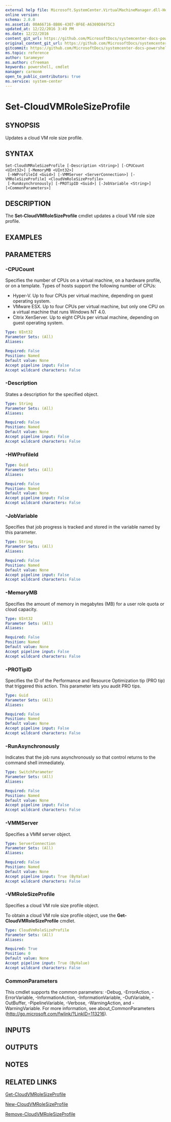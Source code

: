 ```yaml
---
external help file: Microsoft.SystemCenter.VirtualMachineManager.dll-Help.xml
online version: 
schema: 2.0.0
ms.assetid: 00A66716-8B86-4307-8F6E-A6369D8475C3
updated_at: 12/22/2016 3:49 PM
ms.date: 12/22/2016
content_git_url: https://github.com/MicrosoftDocs/systemcenter-docs-powershell/blob/live/systemcenter-cmdlets/SystemCenter2016/VirtualMachineManager/vlatest/Set-CloudVMRoleSizeProfile.md
original_content_git_url: https://github.com/MicrosoftDocs/systemcenter-docs-powershell/blob/live/systemcenter-cmdlets/SystemCenter2016/VirtualMachineManager/vlatest/Set-CloudVMRoleSizeProfile.md
gitcommit: https://github.com/MicrosoftDocs/systemcenter-docs-powershell/blob/8c8c20cafa5c1354636ca569508504b8373fce2c/systemcenter-cmdlets/SystemCenter2016/VirtualMachineManager/vlatest/Set-CloudVMRoleSizeProfile.md
ms.topic: reference
author: tarameyer
ms.author: cfreeman
keywords: powershell, cmdlet
manager: carmonm
open_to_public_contributors: true
ms.service: system-center
---
```


# Set-CloudVMRoleSizeProfile

## SYNOPSIS
Updates a cloud VM role size profile.

## SYNTAX

```
Set-CloudVMRoleSizeProfile [-Description <String>] [-CPUCount <UInt32>] [-MemoryMB <UInt32>]
 [-HWProfileId <Guid>] [-VMMServer <ServerConnection>] [-VMRoleSizeProfile] <CloudVmRoleSizeProfile>
 [-RunAsynchronously] [-PROTipID <Guid>] [-JobVariable <String>] [<CommonParameters>]
```

## DESCRIPTION
The **Set-CloudVMRoleSizeProfile** cmdlet updates a cloud VM role size profile.

## EXAMPLES


## PARAMETERS

### -CPUCount
Specifies the number of CPUs on a virtual machine, on a hardware profile, or on a template.
Types of hosts support the following number of CPUs: 

- Hyper-V.
Up to four CPUs per virtual machine, depending on guest operating system.
- VMware ESX.
Up to four CPUs per virtual machine, but only one CPU on a virtual machine that runs Windows NT 4.0. 
- Citrix XenServer.
Up to eight CPUs per virtual machine, depending on guest operating system.

```yaml
Type: UInt32
Parameter Sets: (All)
Aliases: 

Required: False
Position: Named
Default value: None
Accept pipeline input: False
Accept wildcard characters: False
```

### -Description
States a description for the specified object.

```yaml
Type: String
Parameter Sets: (All)
Aliases: 

Required: False
Position: Named
Default value: None
Accept pipeline input: False
Accept wildcard characters: False
```

### -HWProfileId


```yaml
Type: Guid
Parameter Sets: (All)
Aliases: 

Required: False
Position: Named
Default value: None
Accept pipeline input: False
Accept wildcard characters: False
```

### -JobVariable
Specifies that job progress is tracked and stored in the variable named by this parameter.

```yaml
Type: String
Parameter Sets: (All)
Aliases: 

Required: False
Position: Named
Default value: None
Accept pipeline input: False
Accept wildcard characters: False
```

### -MemoryMB
Specifies the amount of memory in megabytes (MB) for a user role quota or cloud capacity.

```yaml
Type: UInt32
Parameter Sets: (All)
Aliases: 

Required: False
Position: Named
Default value: None
Accept pipeline input: False
Accept wildcard characters: False
```

### -PROTipID
Specifies the ID of the Performance and Resource Optimization tip (PRO tip) that triggered this action.
This parameter lets you audit PRO tips.

```yaml
Type: Guid
Parameter Sets: (All)
Aliases: 

Required: False
Position: Named
Default value: None
Accept pipeline input: False
Accept wildcard characters: False
```

### -RunAsynchronously
Indicates that the job runs asynchronously so that control returns to the command shell immediately.

```yaml
Type: SwitchParameter
Parameter Sets: (All)
Aliases: 

Required: False
Position: Named
Default value: None
Accept pipeline input: False
Accept wildcard characters: False
```

### -VMMServer
Specifies a VMM server object.

```yaml
Type: ServerConnection
Parameter Sets: (All)
Aliases: 

Required: False
Position: Named
Default value: None
Accept pipeline input: True (ByValue)
Accept wildcard characters: False
```

### -VMRoleSizeProfile
Specifies a cloud VM role size profile object.

To obtain a cloud VM role size profile object, use the **Get-CloudVMRoleSizeProfile** cmdlet.

```yaml
Type: CloudVmRoleSizeProfile
Parameter Sets: (All)
Aliases: 

Required: True
Position: 0
Default value: None
Accept pipeline input: True (ByValue)
Accept wildcard characters: False
```

### CommonParameters
This cmdlet supports the common parameters: -Debug, -ErrorAction, -ErrorVariable, -InformationAction, -InformationVariable, -OutVariable, -OutBuffer, -PipelineVariable, -Verbose, -WarningAction, and -WarningVariable. For more information, see about_CommonParameters (http://go.microsoft.com/fwlink/?LinkID=113216).

## INPUTS

## OUTPUTS

## NOTES

## RELATED LINKS

[Get-CloudVMRoleSizeProfile](xref:SystemCenter2016/VirtualMachineManager/vlatest/Get-CloudVMRoleSizeProfile.md)

[New-CloudVMRoleSizeProfile](xref:SystemCenter2016/VirtualMachineManager/vlatest/New-CloudVMRoleSizeProfile.md)

[Remove-CloudVMRoleSizeProfile](xref:SystemCenter2016/VirtualMachineManager/vlatest/Remove-CloudVMRoleSizeProfile.md)

